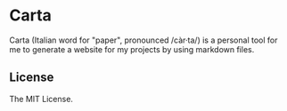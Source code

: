 # Carta

Carta (Italian word for "paper", pronounced /càr·ta/) is a personal tool for me to generate a website for my projects by using markdown files.

## License

The MIT License.

